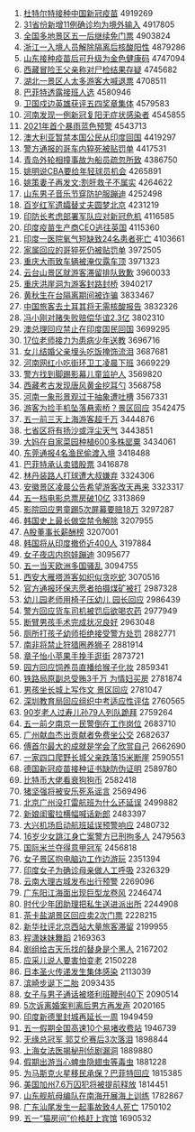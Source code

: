 1. [杜特尔特接种中国新冠疫苗](http://www.baidu.com/baidu?cl=3&tn=SE_baiduhomet8_jmjb7mjw&rsv_dl=fyb_top&fr=top1000&wd=%B6%C5%CC%D8%B6%FB%CC%D8%BD%D3%D6%D6%D6%D0%B9%FA%D0%C2%B9%DA%D2%DF%C3%E7) 4919269
1. [31省份新增11例确诊均为境外输入](http://www.baidu.com/baidu?cl=3&tn=SE_baiduhomet8_jmjb7mjw&rsv_dl=fyb_top&fr=top1000&wd=31%CA%A1%B7%DD%D0%C2%D4%F611%C0%FD%C8%B7%D5%EF%BE%F9%CE%AA%BE%B3%CD%E2%CA%E4%C8%EB) 4917805
1. [全国多地景区五一后继续免门票](http://www.baidu.com/baidu?cl=3&tn=SE_baiduhomet8_jmjb7mjw&rsv_dl=fyb_top&fr=top1000&wd=%C8%AB%B9%FA%B6%E0%B5%D8%BE%B0%C7%F8%CE%E5%D2%BB%BA%F3%BC%CC%D0%F8%C3%E2%C3%C5%C6%B1) 4903824
1. [浙江一入境人员解除隔离后核酸阳性](http://www.baidu.com/baidu?cl=3&tn=SE_baiduhomet8_jmjb7mjw&rsv_dl=fyb_top&fr=top1000&wd=%D5%E3%BD%AD%D2%BB%C8%EB%BE%B3%C8%CB%D4%B1%BD%E2%B3%FD%B8%F4%C0%EB%BA%F3%BA%CB%CB%E1%D1%F4%D0%D4) 4879286
1. [山东接种疫苗后可升级为金色健康码](http://www.baidu.com/baidu?cl=3&tn=SE_baiduhomet8_jmjb7mjw&rsv_dl=fyb_top&fr=top1000&wd=%C9%BD%B6%AB%BD%D3%D6%D6%D2%DF%C3%E7%BA%F3%BF%C9%C9%FD%BC%B6%CE%AA%BD%F0%C9%AB%BD%A1%BF%B5%C2%EB) 4747094
1. [西藏冒险王父亲称对尸检结果存疑](http://www.baidu.com/baidu?cl=3&tn=SE_baiduhomet8_jmjb7mjw&rsv_dl=fyb_top&fr=top1000&wd=%CE%F7%B2%D8%C3%B0%CF%D5%CD%F5%B8%B8%C7%D7%B3%C6%B6%D4%CA%AC%BC%EC%BD%E1%B9%FB%B4%E6%D2%C9) 4745682
1. [湖北一景区人太多游客大喊退票](http://www.baidu.com/baidu?cl=3&tn=SE_baiduhomet8_jmjb7mjw&rsv_dl=fyb_top&fr=top1000&wd=%BA%FE%B1%B1%D2%BB%BE%B0%C7%F8%C8%CB%CC%AB%B6%E0%D3%CE%BF%CD%B4%F3%BA%B0%CD%CB%C6%B1) 4708511
1. [巴菲特透露接班人选](http://www.baidu.com/baidu?cl=3&tn=SE_baiduhomet8_jmjb7mjw&rsv_dl=fyb_top&fr=top1000&wd=%B0%CD%B7%C6%CC%D8%CD%B8%C2%B6%BD%D3%B0%E0%C8%CB%D1%A1) 4580946
1. [卫国戍边英雄获评五四奖章集体](http://www.baidu.com/baidu?cl=3&tn=SE_baiduhomet8_jmjb7mjw&rsv_dl=fyb_top&fr=top1000&wd=%CE%C0%B9%FA%CA%F9%B1%DF%D3%A2%D0%DB%BB%F1%C6%C0%CE%E5%CB%C4%BD%B1%D5%C2%BC%AF%CC%E5) 4579583
1. [河南发现一例新冠复阳无症状感染者](http://www.baidu.com/baidu?cl=3&tn=SE_baiduhomet8_jmjb7mjw&rsv_dl=fyb_top&fr=top1000&wd=%BA%D3%C4%CF%B7%A2%CF%D6%D2%BB%C0%FD%D0%C2%B9%DA%B8%B4%D1%F4%CE%DE%D6%A2%D7%B4%B8%D0%C8%BE%D5%DF) 4545855
1. [2021年首个暴雨蓝色预警](http://www.baidu.com/baidu?cl=3&tn=SE_baiduhomet8_jmjb7mjw&rsv_dl=fyb_top&fr=top1000&wd=2021%C4%EA%CA%D7%B8%F6%B1%A9%D3%EA%C0%B6%C9%AB%D4%A4%BE%AF) 4543713
1. [澳大利亚暂禁本国公民从印度回国](http://www.baidu.com/baidu?cl=3&tn=SE_baiduhomet8_jmjb7mjw&rsv_dl=fyb_top&fr=top1000&wd=%B0%C4%B4%F3%C0%FB%D1%C7%D4%DD%BD%FB%B1%BE%B9%FA%B9%AB%C3%F1%B4%D3%D3%A1%B6%C8%BB%D8%B9%FA) 4419297
1. [警方通报的哥车内猝死被贴罚单](http://www.baidu.com/baidu?cl=3&tn=SE_baiduhomet8_jmjb7mjw&rsv_dl=fyb_top&fr=top1000&wd=%BE%AF%B7%BD%CD%A8%B1%A8%B5%C4%B8%E7%B3%B5%C4%DA%E2%A7%CB%C0%B1%BB%CC%F9%B7%A3%B5%A5) 4417531
1. [青岛外轮相撞事故为船员疏忽所致](http://www.baidu.com/baidu?cl=3&tn=SE_baiduhomet8_jmjb7mjw&rsv_dl=fyb_top&fr=top1000&wd=%C7%E0%B5%BA%CD%E2%C2%D6%CF%E0%D7%B2%CA%C2%B9%CA%CE%AA%B4%AC%D4%B1%CA%E8%BA%F6%CB%F9%D6%C2) 4386750
1. [姚明说CBA要给年轻球员机会](http://www.baidu.com/baidu?cl=3&tn=SE_baiduhomet8_jmjb7mjw&rsv_dl=fyb_top&fr=top1000&wd=%D2%A6%C3%F7%CB%B5CBA%D2%AA%B8%F8%C4%EA%C7%E1%C7%F2%D4%B1%BB%FA%BB%E1) 4265891
1. [姚策妻子再发文:割肝救子不属实](http://www.baidu.com/baidu?cl=3&tn=SE_baiduhomet8_jmjb7mjw&rsv_dl=fyb_top&fr=top1000&wd=%D2%A6%B2%DF%C6%DE%D7%D3%D4%D9%B7%A2%CE%C4%3A%B8%EE%B8%CE%BE%C8%D7%D3%B2%BB%CA%F4%CA%B5) 4264622
1. [山东男子音乐节穿防护服蹦迪](http://www.baidu.com/baidu?cl=3&tn=SE_baiduhomet8_jmjb7mjw&rsv_dl=fyb_top&fr=top1000&wd=%C9%BD%B6%AB%C4%D0%D7%D3%D2%F4%C0%D6%BD%DA%B4%A9%B7%C0%BB%A4%B7%FE%B1%C4%B5%CF) 4252498
1. [百岁红军遗孀替丈夫圆梦北京](http://www.baidu.com/baidu?cl=3&tn=SE_baiduhomet8_jmjb7mjw&rsv_dl=fyb_top&fr=top1000&wd=%B0%D9%CB%EA%BA%EC%BE%FC%D2%C5%E6%D7%CC%E6%D5%C9%B7%F2%D4%B2%C3%CE%B1%B1%BE%A9) 4231219
1. [印防长考虑部署军队应对新冠危机](http://www.baidu.com/baidu?cl=3&tn=SE_baiduhomet8_jmjb7mjw&rsv_dl=fyb_top&fr=top1000&wd=%D3%A1%B7%C0%B3%A4%BF%BC%C2%C7%B2%BF%CA%F0%BE%FC%B6%D3%D3%A6%B6%D4%D0%C2%B9%DA%CE%A3%BB%FA) 4116585
1. [印度疫苗生产商CEO逃往英国](http://www.baidu.com/baidu?cl=3&tn=SE_baiduhomet8_jmjb7mjw&rsv_dl=fyb_top&fr=top1000&wd=%D3%A1%B6%C8%D2%DF%C3%E7%C9%FA%B2%FA%C9%CCCEO%CC%D3%CD%F9%D3%A2%B9%FA) 4115360
1. [印度一医院氧气短缺致24名患者死亡](http://www.baidu.com/baidu?cl=3&tn=SE_baiduhomet8_jmjb7mjw&rsv_dl=fyb_top&fr=top1000&wd=%D3%A1%B6%C8%D2%BB%D2%BD%D4%BA%D1%F5%C6%F8%B6%CC%C8%B1%D6%C224%C3%FB%BB%BC%D5%DF%CB%C0%CD%F6) 4103661
1. [家属回应的哥猝死仍被贴罚单](http://www.baidu.com/baidu?cl=3&tn=SE_baiduhomet8_jmjb7mjw&rsv_dl=fyb_top&fr=top1000&wd=%BC%D2%CA%F4%BB%D8%D3%A6%B5%C4%B8%E7%E2%A7%CB%C0%C8%D4%B1%BB%CC%F9%B7%A3%B5%A5) 3972505
1. [重庆大雨致车辆被淹仅露车顶](http://www.baidu.com/baidu?cl=3&tn=SE_baiduhomet8_jmjb7mjw&rsv_dl=fyb_top&fr=top1000&wd=%D6%D8%C7%EC%B4%F3%D3%EA%D6%C2%B3%B5%C1%BE%B1%BB%D1%CD%BD%F6%C2%B6%B3%B5%B6%A5) 3971323
1. [云台山景区就游客滞留排队致歉](http://www.baidu.com/baidu?cl=3&tn=SE_baiduhomet8_jmjb7mjw&rsv_dl=fyb_top&fr=top1000&wd=%D4%C6%CC%A8%C9%BD%BE%B0%C7%F8%BE%CD%D3%CE%BF%CD%D6%CD%C1%F4%C5%C5%B6%D3%D6%C2%C7%B8) 3960033
1. [重庆洪崖洞为游客封路封桥](http://www.baidu.com/baidu?cl=3&tn=SE_baiduhomet8_jmjb7mjw&rsv_dl=fyb_top&fr=top1000&wd=%D6%D8%C7%EC%BA%E9%D1%C2%B6%B4%CE%AA%D3%CE%BF%CD%B7%E2%C2%B7%B7%E2%C7%C5) 3940217
1. [黄秋生在台隔离期间被诈骗](http://www.baidu.com/baidu?cl=3&tn=SE_baiduhomet8_jmjb7mjw&rsv_dl=fyb_top&fr=top1000&wd=%BB%C6%C7%EF%C9%FA%D4%DA%CC%A8%B8%F4%C0%EB%C6%DA%BC%E4%B1%BB%D5%A9%C6%AD) 3833467
1. [中国旅客去土耳其将无需核酸报告](http://www.baidu.com/baidu?cl=3&tn=SE_baiduhomet8_jmjb7mjw&rsv_dl=fyb_top&fr=top1000&wd=%D6%D0%B9%FA%C2%C3%BF%CD%C8%A5%CD%C1%B6%FA%C6%E4%BD%AB%CE%DE%D0%E8%BA%CB%CB%E1%B1%A8%B8%E6) 3832326
1. [冯小刚对赌失败赔偿华谊2.3亿](http://www.baidu.com/baidu?cl=3&tn=SE_baiduhomet8_jmjb7mjw&rsv_dl=fyb_top&fr=top1000&wd=%B7%EB%D0%A1%B8%D5%B6%D4%B6%C4%CA%A7%B0%DC%C5%E2%B3%A5%BB%AA%D2%EA2.3%D2%DA) 3802310
1. [澳总理回应禁止在印度国民回国](http://www.baidu.com/baidu?cl=3&tn=SE_baiduhomet8_jmjb7mjw&rsv_dl=fyb_top&fr=top1000&wd=%B0%C4%D7%DC%C0%ED%BB%D8%D3%A6%BD%FB%D6%B9%D4%DA%D3%A1%B6%C8%B9%FA%C3%F1%BB%D8%B9%FA) 3699295
1. [17位老师接力为患病少年送教](http://www.baidu.com/baidu?cl=3&tn=SE_baiduhomet8_jmjb7mjw&rsv_dl=fyb_top&fr=top1000&wd=17%CE%BB%C0%CF%CA%A6%BD%D3%C1%A6%CE%AA%BB%BC%B2%A1%C9%D9%C4%EA%CB%CD%BD%CC) 3696716
1. [女儿结婚父亲埋头吃饭掩饰流泪](http://www.baidu.com/baidu?cl=3&tn=SE_baiduhomet8_jmjb7mjw&rsv_dl=fyb_top&fr=top1000&wd=%C5%AE%B6%F9%BD%E1%BB%E9%B8%B8%C7%D7%C2%F1%CD%B7%B3%D4%B7%B9%D1%DA%CA%CE%C1%F7%C0%E1) 3687681
1. [河南网红小吃街环卫工凌晨下班](http://www.baidu.com/baidu?cl=3&tn=SE_baiduhomet8_jmjb7mjw&rsv_dl=fyb_top&fr=top1000&wd=%BA%D3%C4%CF%CD%F8%BA%EC%D0%A1%B3%D4%BD%D6%BB%B7%CE%C0%B9%A4%C1%E8%B3%BF%CF%C2%B0%E0) 3669229
1. [警方找到脚踢影幕儿童监护人](http://www.baidu.com/baidu?cl=3&tn=SE_baiduhomet8_jmjb7mjw&rsv_dl=fyb_top&fr=top1000&wd=%BE%AF%B7%BD%D5%D2%B5%BD%BD%C5%CC%DF%D3%B0%C4%BB%B6%F9%CD%AF%BC%E0%BB%A4%C8%CB) 3569820
1. [西藏考古发现唐风黄金挖耳勺](http://www.baidu.com/baidu?cl=3&tn=SE_baiduhomet8_jmjb7mjw&rsv_dl=fyb_top&fr=top1000&wd=%CE%F7%B2%D8%BF%BC%B9%C5%B7%A2%CF%D6%CC%C6%B7%E7%BB%C6%BD%F0%CD%DA%B6%FA%C9%D7) 3568758
1. [河南一象形景观过于抽象遭吐槽](http://www.baidu.com/baidu?cl=3&tn=SE_baiduhomet8_jmjb7mjw&rsv_dl=fyb_top&fr=top1000&wd=%BA%D3%C4%CF%D2%BB%CF%F3%D0%CE%BE%B0%B9%DB%B9%FD%D3%DA%B3%E9%CF%F3%D4%E2%CD%C2%B2%DB) 3567331
1. [游客为捡手机坠落悬索桥？景区回应](http://www.baidu.com/baidu?cl=3&tn=SE_baiduhomet8_jmjb7mjw&rsv_dl=fyb_top&fr=top1000&wd=%D3%CE%BF%CD%CE%AA%BC%F1%CA%D6%BB%FA%D7%B9%C2%E4%D0%FC%CB%F7%C7%C5%A3%BF%BE%B0%C7%F8%BB%D8%D3%A6) 3542475
1. [五一前三天上海游客超千万](http://www.baidu.com/baidu?cl=3&tn=SE_baiduhomet8_jmjb7mjw&rsv_dl=fyb_top&fr=top1000&wd=%CE%E5%D2%BB%C7%B0%C8%FD%CC%EC%C9%CF%BA%A3%D3%CE%BF%CD%B3%AC%C7%A7%CD%F2) 3444876
1. [七省区将有扬沙或浮尘天气](http://www.baidu.com/baidu?cl=3&tn=SE_baiduhomet8_jmjb7mjw&rsv_dl=fyb_top&fr=top1000&wd=%C6%DF%CA%A1%C7%F8%BD%AB%D3%D0%D1%EF%C9%B3%BB%F2%B8%A1%B3%BE%CC%EC%C6%F8) 3443851
1. [大妈在自家菜园种植600多株罂粟](http://www.baidu.com/baidu?cl=3&tn=SE_baiduhomet8_jmjb7mjw&rsv_dl=fyb_top&fr=top1000&wd=%B4%F3%C2%E8%D4%DA%D7%D4%BC%D2%B2%CB%D4%B0%D6%D6%D6%B2600%B6%E0%D6%EA%F3%BF%CB%DA) 3434061
1. [东莞通报4名渔民偷渡入境](http://www.baidu.com/baidu?cl=3&tn=SE_baiduhomet8_jmjb7mjw&rsv_dl=fyb_top&fr=top1000&wd=%B6%AB%DD%B8%CD%A8%B1%A84%C3%FB%D3%E6%C3%F1%CD%B5%B6%C9%C8%EB%BE%B3) 3418488
1. [巴菲特承认卖错股票](http://www.baidu.com/baidu?cl=3&tn=SE_baiduhomet8_jmjb7mjw&rsv_dl=fyb_top&fr=top1000&wd=%B0%CD%B7%C6%CC%D8%B3%D0%C8%CF%C2%F4%B4%ED%B9%C9%C6%B1) 3416878
1. [林丹装路人打球遭大叔嫌弃](http://www.baidu.com/baidu?cl=3&tn=SE_baiduhomet8_jmjb7mjw&rsv_dl=fyb_top&fr=top1000&wd=%C1%D6%B5%A4%D7%B0%C2%B7%C8%CB%B4%F2%C7%F2%D4%E2%B4%F3%CA%E5%CF%D3%C6%FA) 3324306
1. [安徽景区凌晨公告希望游客改天再来](http://www.baidu.com/baidu?cl=3&tn=SE_baiduhomet8_jmjb7mjw&rsv_dl=fyb_top&fr=top1000&wd=%B0%B2%BB%D5%BE%B0%C7%F8%C1%E8%B3%BF%B9%AB%B8%E6%CF%A3%CD%FB%D3%CE%BF%CD%B8%C4%CC%EC%D4%D9%C0%B4) 3323317
1. [五一档电影总票房破10亿](http://www.baidu.com/baidu?cl=3&tn=SE_baiduhomet8_jmjb7mjw&rsv_dl=fyb_top&fr=top1000&wd=%CE%E5%D2%BB%B5%B5%B5%E7%D3%B0%D7%DC%C6%B1%B7%BF%C6%C610%D2%DA) 3313869
1. [影院回应男童踢5次屏幕要赔18万](http://www.baidu.com/baidu?cl=3&tn=SE_baiduhomet8_jmjb7mjw&rsv_dl=fyb_top&fr=top1000&wd=%D3%B0%D4%BA%BB%D8%D3%A6%C4%D0%CD%AF%CC%DF5%B4%CE%C6%C1%C4%BB%D2%AA%C5%E218%CD%F2) 3297287
1. [韩国史上最长做空禁令解除](http://www.baidu.com/baidu?cl=3&tn=SE_baiduhomet8_jmjb7mjw&rsv_dl=fyb_top&fr=top1000&wd=%BA%AB%B9%FA%CA%B7%C9%CF%D7%EE%B3%A4%D7%F6%BF%D5%BD%FB%C1%EE%BD%E2%B3%FD) 3207955
1. [A股董事长薪酬榜](http://www.baidu.com/baidu?cl=3&tn=SE_baiduhomet8_jmjb7mjw&rsv_dl=fyb_top&fr=top1000&wd=A%B9%C9%B6%AD%CA%C2%B3%A4%D0%BD%B3%EA%B0%F1) 3207001
1. [韩国将从印度撤侨近400人](http://www.baidu.com/baidu?cl=3&tn=SE_baiduhomet8_jmjb7mjw&rsv_dl=fyb_top&fr=top1000&wd=%BA%AB%B9%FA%BD%AB%B4%D3%D3%A1%B6%C8%B3%B7%C7%C8%BD%FC400%C8%CB) 3197884
1. [女子夜店内抱娃蹦迪](http://www.baidu.com/baidu?cl=3&tn=SE_baiduhomet8_jmjb7mjw&rsv_dl=fyb_top&fr=top1000&wd=%C5%AE%D7%D3%D2%B9%B5%EA%C4%DA%B1%A7%CD%DE%B1%C4%B5%CF) 3095677
1. [五一当天欧洲多国骚乱](http://www.baidu.com/baidu?cl=3&tn=SE_baiduhomet8_jmjb7mjw&rsv_dl=fyb_top&fr=top1000&wd=%CE%E5%D2%BB%B5%B1%CC%EC%C5%B7%D6%DE%B6%E0%B9%FA%C9%A7%C2%D2) 3094755
1. [西安大雁塔游客如织似贪吃蛇](http://www.baidu.com/baidu?cl=3&tn=SE_baiduhomet8_jmjb7mjw&rsv_dl=fyb_top&fr=top1000&wd=%CE%F7%B0%B2%B4%F3%D1%E3%CB%FE%D3%CE%BF%CD%C8%E7%D6%AF%CB%C6%CC%B0%B3%D4%C9%DF) 3070516
1. [官方通报环保志愿者拍摄煤矿被打](http://www.baidu.com/baidu?cl=3&tn=SE_baiduhomet8_jmjb7mjw&rsv_dl=fyb_top&fr=top1000&wd=%B9%D9%B7%BD%CD%A8%B1%A8%BB%B7%B1%A3%D6%BE%D4%B8%D5%DF%C5%C4%C9%E3%C3%BA%BF%F3%B1%BB%B4%F2) 2987328
1. [幼儿园老师用椅子压幼儿 园长回应](http://www.baidu.com/baidu?cl=3&tn=SE_baiduhomet8_jmjb7mjw&rsv_dl=fyb_top&fr=top1000&wd=%D3%D7%B6%F9%D4%B0%C0%CF%CA%A6%D3%C3%D2%CE%D7%D3%D1%B9%D3%D7%B6%F9%20%D4%B0%B3%A4%BB%D8%D3%A6) 2986439
1. [警方回应货车司机被罚后欲喝农药](http://www.baidu.com/baidu?cl=3&tn=SE_baiduhomet8_jmjb7mjw&rsv_dl=fyb_top&fr=top1000&wd=%BE%AF%B7%BD%BB%D8%D3%A6%BB%F5%B3%B5%CB%BE%BB%FA%B1%BB%B7%A3%BA%F3%D3%FB%BA%C8%C5%A9%D2%A9) 2977949
1. [断臂男孩手术完成状况良好](http://www.baidu.com/baidu?cl=3&tn=SE_baiduhomet8_jmjb7mjw&rsv_dl=fyb_top&fr=top1000&wd=%B6%CF%B1%DB%C4%D0%BA%A2%CA%D6%CA%F5%CD%EA%B3%C9%D7%B4%BF%F6%C1%BC%BA%C3) 2963048
1. [厕所打孩子幼师拒绝接受警方处罚](http://www.baidu.com/baidu?cl=3&tn=SE_baiduhomet8_jmjb7mjw&rsv_dl=fyb_top&fr=top1000&wd=%B2%DE%CB%F9%B4%F2%BA%A2%D7%D3%D3%D7%CA%A6%BE%DC%BE%F8%BD%D3%CA%DC%BE%AF%B7%BD%B4%A6%B7%A3) 2882771
1. [南非将禁止狩猎圈养狮子](http://www.baidu.com/baidu?cl=3&tn=SE_baiduhomet8_jmjb7mjw&rsv_dl=fyb_top&fr=top1000&wd=%C4%CF%B7%C7%BD%AB%BD%FB%D6%B9%E1%F7%C1%D4%C8%A6%D1%F8%CA%A8%D7%D3) 2881914
1. [章子怡小苹果手挽手逛街](http://www.baidu.com/baidu?cl=3&tn=SE_baiduhomet8_jmjb7mjw&rsv_dl=fyb_top&fr=top1000&wd=%D5%C2%D7%D3%E2%F9%D0%A1%C6%BB%B9%FB%CA%D6%CD%EC%CA%D6%B9%E4%BD%D6) 2873721
1. [园方回应饲养员直播给猴子化妆](http://www.baidu.com/baidu?cl=3&tn=SE_baiduhomet8_jmjb7mjw&rsv_dl=fyb_top&fr=top1000&wd=%D4%B0%B7%BD%BB%D8%D3%A6%CB%C7%D1%F8%D4%B1%D6%B1%B2%A5%B8%F8%BA%EF%D7%D3%BB%AF%D7%B1) 2859341
1. [铁路局原副总受贿3千万 为情妇买房](http://www.baidu.com/baidu?cl=3&tn=SE_baiduhomet8_jmjb7mjw&rsv_dl=fyb_top&fr=top1000&wd=%CC%FA%C2%B7%BE%D6%D4%AD%B8%B1%D7%DC%CA%DC%BB%DF3%C7%A7%CD%F2%20%CE%AA%C7%E9%B8%BE%C2%F2%B7%BF) 2781874
1. [男孩坐长城上写作文 景区回应](http://www.baidu.com/baidu?cl=3&tn=SE_baiduhomet8_jmjb7mjw&rsv_dl=fyb_top&fr=top1000&wd=%C4%D0%BA%A2%D7%F8%B3%A4%B3%C7%C9%CF%D0%B4%D7%F7%CE%C4%20%BE%B0%C7%F8%BB%D8%D3%A6) 2781047
1. [深圳教育局回应组织中考适应性评估](http://www.baidu.com/baidu?cl=3&tn=SE_baiduhomet8_jmjb7mjw&rsv_dl=fyb_top&fr=top1000&wd=%C9%EE%DB%DA%BD%CC%D3%FD%BE%D6%BB%D8%D3%A6%D7%E9%D6%AF%D6%D0%BF%BC%CA%CA%D3%A6%D0%D4%C6%C0%B9%C0) 2760565
1. [90岁老人过寿儿孙79人列队跪拜](http://www.baidu.com/baidu?cl=3&tn=SE_baiduhomet8_jmjb7mjw&rsv_dl=fyb_top&fr=top1000&wd=90%CB%EA%C0%CF%C8%CB%B9%FD%CA%D9%B6%F9%CB%EF79%C8%CB%C1%D0%B6%D3%B9%F2%B0%DD) 2759264
1. [五一前夕南京一民警倒在工作岗位](http://www.baidu.com/baidu?cl=3&tn=SE_baiduhomet8_jmjb7mjw&rsv_dl=fyb_top&fr=top1000&wd=%CE%E5%D2%BB%C7%B0%CF%A6%C4%CF%BE%A9%D2%BB%C3%F1%BE%AF%B5%B9%D4%DA%B9%A4%D7%F7%B8%DA%CE%BB) 2683710
1. [广州献血杰出贡献者免费坐公交](http://www.baidu.com/baidu?cl=3&tn=SE_baiduhomet8_jmjb7mjw&rsv_dl=fyb_top&fr=top1000&wd=%B9%E3%D6%DD%CF%D7%D1%AA%BD%DC%B3%F6%B9%B1%CF%D7%D5%DF%C3%E2%B7%D1%D7%F8%B9%AB%BD%BB) 2682637
1. [傅首尔最大的成就是学会了欣赏自己](http://www.baidu.com/baidu?cl=3&tn=SE_baiduhomet8_jmjb7mjw&rsv_dl=fyb_top&fr=top1000&wd=%B8%B5%CA%D7%B6%FB%D7%EE%B4%F3%B5%C4%B3%C9%BE%CD%CA%C7%D1%A7%BB%E1%C1%CB%D0%C0%C9%CD%D7%D4%BC%BA) 2662690
1. [一家四口爬野长城父亲跌落15米断崖](http://www.baidu.com/baidu?cl=3&tn=SE_baiduhomet8_jmjb7mjw&rsv_dl=fyb_top&fr=top1000&wd=%D2%BB%BC%D2%CB%C4%BF%DA%C5%C0%D2%B0%B3%A4%B3%C7%B8%B8%C7%D7%B5%F8%C2%E415%C3%D7%B6%CF%D1%C2) 2590551
1. [德国新冠疫苗接种证书缺防伪证明](http://www.baidu.com/baidu?cl=3&tn=SE_baiduhomet8_jmjb7mjw&rsv_dl=fyb_top&fr=top1000&wd=%B5%C2%B9%FA%D0%C2%B9%DA%D2%DF%C3%E7%BD%D3%D6%D6%D6%A4%CA%E9%C8%B1%B7%C0%CE%B1%D6%A4%C3%F7) 2589780
1. [比特币大佬看衰狗狗币](http://www.baidu.com/baidu?cl=3&tn=SE_baiduhomet8_jmjb7mjw&rsv_dl=fyb_top&fr=top1000&wd=%B1%C8%CC%D8%B1%D2%B4%F3%C0%D0%BF%B4%CB%A5%B9%B7%B9%B7%B1%D2) 2582418
1. [猪坚强将被安乐死系谣言](http://www.baidu.com/baidu?cl=3&tn=SE_baiduhomet8_jmjb7mjw&rsv_dl=fyb_top&fr=top1000&wd=%D6%ED%BC%E1%C7%BF%BD%AB%B1%BB%B0%B2%C0%D6%CB%C0%CF%B5%D2%A5%D1%D4) 2569496
1. [北京广州没打雷航班为什么还延误](http://www.baidu.com/baidu?cl=3&tn=SE_baiduhomet8_jmjb7mjw&rsv_dl=fyb_top&fr=top1000&wd=%B1%B1%BE%A9%B9%E3%D6%DD%C3%BB%B4%F2%C0%D7%BA%BD%B0%E0%CE%AA%CA%B2%C3%B4%BB%B9%D1%D3%CE%F3) 2499882
1. [新娘闺蜜拉横幅喊话新郎](http://www.baidu.com/baidu?cl=3&tn=SE_baiduhomet8_jmjb7mjw&rsv_dl=fyb_top&fr=top1000&wd=%D0%C2%C4%EF%B9%EB%C3%DB%C0%AD%BA%E1%B7%F9%BA%B0%BB%B0%D0%C2%C0%C9) 2483397
1. [大兴机场启动航班延误预警响应](http://www.baidu.com/baidu?cl=3&tn=SE_baiduhomet8_jmjb7mjw&rsv_dl=fyb_top&fr=top1000&wd=%B4%F3%D0%CB%BB%FA%B3%A1%C6%F4%B6%AF%BA%BD%B0%E0%D1%D3%CE%F3%D4%A4%BE%AF%CF%EC%D3%A6) 2480732
1. [16岁少女跳江身亡案警方已刑拘多人](http://www.baidu.com/baidu?cl=3&tn=SE_baiduhomet8_jmjb7mjw&rsv_dl=fyb_top&fr=top1000&wd=16%CB%EA%C9%D9%C5%AE%CC%F8%BD%AD%C9%ED%CD%F6%B0%B8%BE%AF%B7%BD%D2%D1%D0%CC%BE%D0%B6%E0%C8%CB) 2479563
1. [国际米兰夺得意甲冠军](http://www.baidu.com/baidu?cl=3&tn=SE_baiduhomet8_jmjb7mjw&rsv_dl=fyb_top&fr=top1000&wd=%B9%FA%BC%CA%C3%D7%C0%BC%B6%E1%B5%C3%D2%E2%BC%D7%B9%DA%BE%FC) 2456818
1. [女子景区抱电脑边工作边游玩](http://www.baidu.com/baidu?cl=3&tn=SE_baiduhomet8_jmjb7mjw&rsv_dl=fyb_top&fr=top1000&wd=%C5%AE%D7%D3%BE%B0%C7%F8%B1%A7%B5%E7%C4%D4%B1%DF%B9%A4%D7%F7%B1%DF%D3%CE%CD%E6) 2351394
1. [印度女子为确诊母亲做人工呼吸](http://www.baidu.com/baidu?cl=3&tn=SE_baiduhomet8_jmjb7mjw&rsv_dl=fyb_top&fr=top1000&wd=%D3%A1%B6%C8%C5%AE%D7%D3%CE%AA%C8%B7%D5%EF%C4%B8%C7%D7%D7%F6%C8%CB%B9%A4%BA%F4%CE%FC) 2326329
1. [云南大理古城发布出行预警](http://www.baidu.com/baidu?cl=3&tn=SE_baiduhomet8_jmjb7mjw&rsv_dl=fyb_top&fr=top1000&wd=%D4%C6%C4%CF%B4%F3%C0%ED%B9%C5%B3%C7%B7%A2%B2%BC%B3%F6%D0%D0%D4%A4%BE%AF) 2269096
1. [广东阳江海面出现巨型龙卷风](http://www.baidu.com/baidu?cl=3&tn=SE_baiduhomet8_jmjb7mjw&rsv_dl=fyb_top&fr=top1000&wd=%B9%E3%B6%AB%D1%F4%BD%AD%BA%A3%C3%E6%B3%F6%CF%D6%BE%DE%D0%CD%C1%FA%BE%ED%B7%E7) 2246474
1. [时代少年团助理把私生送进派出所](http://www.baidu.com/baidu?cl=3&tn=SE_baiduhomet8_jmjb7mjw&rsv_dl=fyb_top&fr=top1000&wd=%CA%B1%B4%FA%C9%D9%C4%EA%CD%C5%D6%FA%C0%ED%B0%D1%CB%BD%C9%FA%CB%CD%BD%F8%C5%C9%B3%F6%CB%F9) 2244908
1. [茶卡盐湖景区回应卖2次门票](http://www.baidu.com/baidu?cl=3&tn=SE_baiduhomet8_jmjb7mjw&rsv_dl=fyb_top&fr=top1000&wd=%B2%E8%BF%A8%D1%CE%BA%FE%BE%B0%C7%F8%BB%D8%D3%A6%C2%F42%B4%CE%C3%C5%C6%B1) 2228215
1. [新华社评北京西站大量旅客滞留](http://www.baidu.com/baidu?cl=3&tn=SE_baiduhomet8_jmjb7mjw&rsv_dl=fyb_top&fr=top1000&wd=%D0%C2%BB%AA%C9%E7%C6%C0%B1%B1%BE%A9%CE%F7%D5%BE%B4%F3%C1%BF%C2%C3%BF%CD%D6%CD%C1%F4) 2199955
1. [程潇妹妹舞蹈](http://www.baidu.com/baidu?cl=3&tn=SE_baiduhomet8_jmjb7mjw&rsv_dl=fyb_top&fr=top1000&wd=%B3%CC%E4%EC%C3%C3%C3%C3%CE%E8%B5%B8) 2169363
1. [剧组给古天乐找的替身是个黑人](http://www.baidu.com/baidu?cl=3&tn=SE_baiduhomet8_jmjb7mjw&rsv_dl=fyb_top&fr=top1000&wd=%BE%E7%D7%E9%B8%F8%B9%C5%CC%EC%C0%D6%D5%D2%B5%C4%CC%E6%C9%ED%CA%C7%B8%F6%BA%DA%C8%CB) 2167202
1. [应采儿说人要害怕变老](http://www.baidu.com/baidu?cl=3&tn=SE_baiduhomet8_jmjb7mjw&rsv_dl=fyb_top&fr=top1000&wd=%D3%A6%B2%C9%B6%F9%CB%B5%C8%CB%D2%AA%BA%A6%C5%C2%B1%E4%C0%CF) 2150228
1. [日本圣火传递发生集体感染](http://www.baidu.com/baidu?cl=3&tn=SE_baiduhomet8_jmjb7mjw&rsv_dl=fyb_top&fr=top1000&wd=%C8%D5%B1%BE%CA%A5%BB%F0%B4%AB%B5%DD%B7%A2%C9%FA%BC%AF%CC%E5%B8%D0%C8%BE) 2113039
1. [滨崎步诞下二胎](http://www.baidu.com/baidu?cl=3&tn=SE_baiduhomet8_jmjb7mjw&rsv_dl=fyb_top&fr=top1000&wd=%B1%F5%C6%E9%B2%BD%B5%AE%CF%C2%B6%FE%CC%A5) 2093435
1. [女子与男子通话被塔利班鞭刑40下](http://www.baidu.com/baidu?cl=3&tn=SE_baiduhomet8_jmjb7mjw&rsv_dl=fyb_top&fr=top1000&wd=%C5%AE%D7%D3%D3%EB%C4%D0%D7%D3%CD%A8%BB%B0%B1%BB%CB%FE%C0%FB%B0%E0%B1%DE%D0%CC40%CF%C2) 2090514
1. [5次诉离婚案判离后男方再发声](http://www.baidu.com/baidu?cl=3&tn=SE_baiduhomet8_jmjb7mjw&rsv_dl=fyb_top&fr=top1000&wd=5%B4%CE%CB%DF%C0%EB%BB%E9%B0%B8%C5%D0%C0%EB%BA%F3%C4%D0%B7%BD%D4%D9%B7%A2%C9%F9) 2020165
1. [印度新德里封城再延长一周](http://www.baidu.com/baidu?cl=3&tn=SE_baiduhomet8_jmjb7mjw&rsv_dl=fyb_top&fr=top1000&wd=%D3%A1%B6%C8%D0%C2%B5%C2%C0%EF%B7%E2%B3%C7%D4%D9%D1%D3%B3%A4%D2%BB%D6%DC) 1949459
1. [五一假期全国高速10个易堵收费站](http://www.baidu.com/baidu?cl=3&tn=SE_baiduhomet8_jmjb7mjw&rsv_dl=fyb_top&fr=top1000&wd=%CE%E5%D2%BB%BC%D9%C6%DA%C8%AB%B9%FA%B8%DF%CB%D910%B8%F6%D2%D7%B6%C2%CA%D5%B7%D1%D5%BE) 1946739
1. [无缘总冠军 郭艾伦赛后3次落泪](http://www.baidu.com/baidu?cl=3&tn=SE_baiduhomet8_jmjb7mjw&rsv_dl=fyb_top&fr=top1000&wd=%CE%DE%D4%B5%D7%DC%B9%DA%BE%FC%20%B9%F9%B0%AC%C2%D7%C8%FC%BA%F33%B4%CE%C2%E4%C0%E1) 1898844
1. [上海女法医揭秘刑侦剧漏洞](http://www.baidu.com/baidu?cl=3&tn=SE_baiduhomet8_jmjb7mjw&rsv_dl=fyb_top&fr=top1000&wd=%C9%CF%BA%A3%C5%AE%B7%A8%D2%BD%BD%D2%C3%D8%D0%CC%D5%EC%BE%E7%C2%A9%B6%B4) 1889880
1. [假期出游当心蜱虫隐翅虫等毒虫](http://www.baidu.com/baidu?cl=3&tn=SE_baiduhomet8_jmjb7mjw&rsv_dl=fyb_top&fr=top1000&wd=%BC%D9%C6%DA%B3%F6%D3%CE%B5%B1%D0%C4%F2%E7%B3%E6%D2%FE%B3%E1%B3%E6%B5%C8%B6%BE%B3%E6) 1881228
1. [为马斯克火星移民承保？巴菲特回应](http://www.baidu.com/baidu?cl=3&tn=SE_baiduhomet8_jmjb7mjw&rsv_dl=fyb_top&fr=top1000&wd=%CE%AA%C2%ED%CB%B9%BF%CB%BB%F0%D0%C7%D2%C6%C3%F1%B3%D0%B1%A3%A3%BF%B0%CD%B7%C6%CC%D8%BB%D8%D3%A6) 1815385
1. [美国加州7.6万囚犯将被提前释放](http://www.baidu.com/baidu?cl=3&tn=SE_baiduhomet8_jmjb7mjw&rsv_dl=fyb_top&fr=top1000&wd=%C3%C0%B9%FA%BC%D3%D6%DD7.6%CD%F2%C7%F4%B7%B8%BD%AB%B1%BB%CC%E1%C7%B0%CA%CD%B7%C5) 1814451
1. [山东舰航母编队在南海开展海上训练](http://www.baidu.com/baidu?cl=3&tn=SE_baiduhomet8_jmjb7mjw&rsv_dl=fyb_top&fr=top1000&wd=%C9%BD%B6%AB%BD%A2%BA%BD%C4%B8%B1%E0%B6%D3%D4%DA%C4%CF%BA%A3%BF%AA%D5%B9%BA%A3%C9%CF%D1%B5%C1%B7) 1782867
1. [广东汕尾发生一起事故致4人死亡](http://www.baidu.com/baidu?cl=3&tn=SE_baiduhomet8_jmjb7mjw&rsv_dl=fyb_top&fr=top1000&wd=%B9%E3%B6%AB%C9%C7%CE%B2%B7%A2%C9%FA%D2%BB%C6%F0%CA%C2%B9%CA%D6%C24%C8%CB%CB%C0%CD%F6) 1750102
1. [五一“猫房间”价格赶上宾馆](http://www.baidu.com/baidu?cl=3&tn=SE_baiduhomet8_jmjb7mjw&rsv_dl=fyb_top&fr=top1000&wd=%CE%E5%D2%BB%A1%B0%C3%A8%B7%BF%BC%E4%A1%B1%BC%DB%B8%F1%B8%CF%C9%CF%B1%F6%B9%DD) 1690532